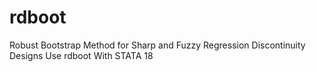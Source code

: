 # rdboot
Robust Bootstrap Method for Sharp and Fuzzy Regression Discontinuity Designs Use rdboot With STATA 18
